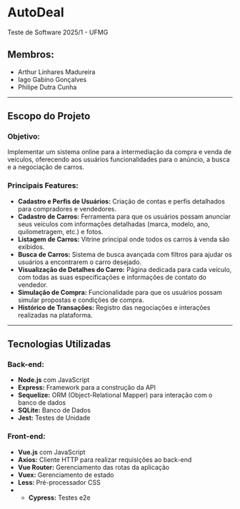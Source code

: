 # AutoDeal
Teste de Software 2025/1 - UFMG

## Membros:
- Arthur Linhares Madureira
- Iago Gabino Gonçalves
- Philipe Dutra Cunha

---

## Escopo do Projeto

### Objetivo:

Implementar um sistema online para a intermediação da compra e venda de veículos, oferecendo aos usuários funcionalidades para o anúncio, a busca e a negociação de carros.

### Principais Features:

* **Cadastro e Perfis de Usuários:** Criação de contas e perfis detalhados para compradores e vendedores.
* **Cadastro de Carros:** Ferramenta para que os usuários possam anunciar seus veículos com informações detalhadas (marca, modelo, ano, quilometragem, etc.) e fotos.
* **Listagem de Carros:** Vitrine principal onde todos os carros à venda são exibidos.
* **Busca de Carros:** Sistema de busca avançada com filtros para ajudar os usuários a encontrarem o carro desejado.
* **Visualização de Detalhes do Carro:** Página dedicada para cada veículo, com todas as suas especificações e informações de contato do vendedor.
* **Simulação de Compra:** Funcionalidade para que os usuários possam simular propostas e condições de compra.
* **Histórico de Transações:** Registro das negociações e interações realizadas na plataforma.

---

## Tecnologias Utilizadas

### **Back-end:**

* **Node.js** com JavaScript
* **Express:** Framework para a construção da API
* **Sequelize:** ORM (Object-Relational Mapper) para interação com o banco de dados
* **SQLite:** Banco de Dados
* **Jest:** Testes de Unidade

### **Front-end:**

* **Vue.js** com JavaScript
* **Axios:** Cliente HTTP para realizar requisições ao back-end
* **Vue Router:** Gerenciamento das rotas da aplicação
* **Vuex:** Gerenciamento de estado
* **Less:** Pré-processador CSS
* * **Cypress:** Testes e2e
